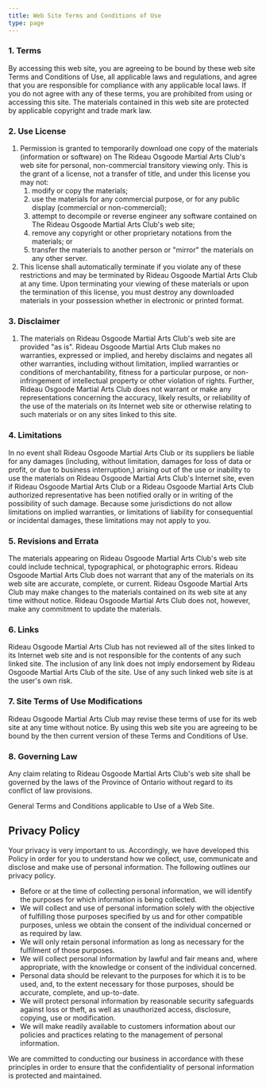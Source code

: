 ```yaml
---
title: Web Site Terms and Conditions of Use
type: page
---
```


### 1. Terms

By accessing this web site, you are agreeing to be bound by these web site Terms and Conditions of Use, all applicable laws and regulations, and agree that you are responsible for compliance with any applicable local laws. If you do not agree with any of these terms, you are prohibited from using or accessing this site. The materials contained in this web site are protected by applicable copyright and trade mark law.

### 2. Use License

1.  Permission is granted to temporarily download one copy of the materials (information or software) on The Rideau Osgoode Martial Arts Club's web site for personal, non-commercial transitory viewing only. This is the grant of a license, not a transfer of title, and under this license you may not:
    1.  modify or copy the materials;
    2.  use the materials for any commercial purpose, or for any public display (commercial or non-commercial);
    3.  attempt to decompile or reverse engineer any software contained on The Rideau Osgoode Martial Arts Club's web site;
    4.  remove any copyright or other proprietary notations from the materials; or
    5.  transfer the materials to another person or "mirror" the materials on any other server.
2.  This license shall automatically terminate if you violate any of these restrictions and may be terminated by Rideau Osgoode Martial Arts Club at any time. Upon terminating your viewing of these materials or upon the termination of this license, you must destroy any downloaded materials in your possession whether in electronic or printed format.

### 3. Disclaimer

1.  The materials on Rideau Osgoode Martial Arts Club's web site are provided "as is". Rideau Osgoode Martial Arts Club makes no warranties, expressed or implied, and hereby disclaims and negates all other warranties, including without limitation, implied warranties or conditions of merchantability, fitness for a particular purpose, or non-infringement of intellectual property or other violation of rights. Further, Rideau Osgoode Martial Arts Club does not warrant or make any representations concerning the accuracy, likely results, or reliability of the use of the materials on its Internet web site or otherwise relating to such materials or on any sites linked to this site.

### 4. Limitations

In no event shall Rideau Osgoode Martial Arts Club or its suppliers be liable for any damages (including, without limitation, damages for loss of data or profit, or due to business interruption,) arising out of the use or inability to use the materials on Rideau Osgoode Martial Arts Club's Internet site, even if Rideau Osgoode Martial Arts Club or a Rideau Osgoode Martial Arts Club authorized representative has been notified orally or in writing of the possibility of such damage. Because some jurisdictions do not allow limitations on implied warranties, or limitations of liability for consequential or incidental damages, these limitations may not apply to you.

### 5. Revisions and Errata

The materials appearing on Rideau Osgoode Martial Arts Club's web site could include technical, typographical, or photographic errors. Rideau Osgoode Martial Arts Club does not warrant that any of the materials on its web site are accurate, complete, or current. Rideau Osgoode Martial Arts Club may make changes to the materials contained on its web site at any time without notice. Rideau Osgoode Martial Arts Club does not, however, make any commitment to update the materials.

### 6. Links

Rideau Osgoode Martial Arts Club has not reviewed all of the sites linked to its Internet web site and is not responsible for the contents of any such linked site. The inclusion of any link does not imply endorsement by Rideau Osgoode Martial Arts Club of the site. Use of any such linked web site is at the user's own risk.

### 7. Site Terms of Use Modifications

Rideau Osgoode Martial Arts Club may revise these terms of use for its web site at any time without notice. By using this web site you are agreeing to be bound by the then current version of these Terms and Conditions of Use.

### 8. Governing Law

Any claim relating to Rideau Osgoode Martial Arts Club's web site shall be governed by the laws of the Province of Ontario without regard to its conflict of law provisions.

General Terms and Conditions applicable to Use of a Web Site.

Privacy Policy
--------------

Your privacy is very important to us. Accordingly, we have developed this Policy in order for you to understand how we collect, use, communicate and disclose and make use of personal information. The following outlines our privacy policy.

-   Before or at the time of collecting personal information, we will identify the purposes for which information is being collected.
-   We will collect and use of personal information solely with the objective of fulfilling those purposes specified by us and for other compatible purposes, unless we obtain the consent of the individual concerned or as required by law.
-   We will only retain personal information as long as necessary for the fulfilment of those purposes.
-   We will collect personal information by lawful and fair means and, where appropriate, with the knowledge or consent of the individual concerned.
-   Personal data should be relevant to the purposes for which it is to be used, and, to the extent necessary for those purposes, should be accurate, complete, and up-to-date.
-   We will protect personal information by reasonable security safeguards against loss or theft, as well as unauthorized access, disclosure, copying, use or modification.
-   We will make readily available to customers information about our policies and practices relating to the management of personal information.

We are committed to conducting our business in accordance with these principles in order to ensure that the confidentiality of personal information is protected and maintained.

</div>

</div>

</div>

</div>

</div>

</div>

</div>

</div>

</div>

</div>
